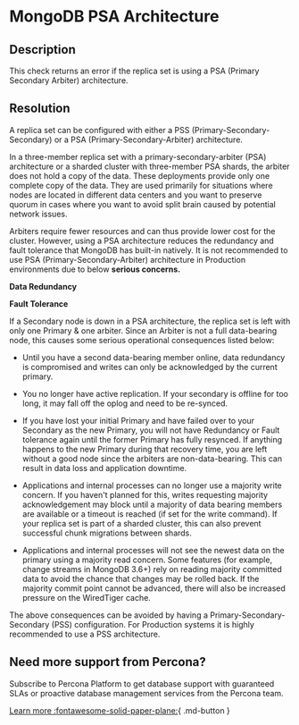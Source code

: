 # MongoDB PSA Architecture

## Description
This check returns an error if the replica set is using a PSA (Primary Secondary Arbiter) architecture.

## Resolution

A replica set can be configured with either a PSS (Primary-Secondary-Secondary) or a PSA (Primary-Secondary-Arbiter) architecture.

In a three-member replica set with a primary-secondary-arbiter (PSA) architecture or a sharded cluster with three-member PSA shards, the arbiter does not hold a copy of the data. These deployments provide only one complete copy of the data. They are used primarily for situations where nodes are located in different data centers and you want to preserve quorum in cases where you want to avoid split brain caused by potential network issues.

Arbiters require fewer resources and can thus provide lower cost for the cluster. However, using a PSA architecture reduces the redundancy and fault tolerance that MongoDB has built-in natively. It is not recommended to use PSA (Primary-Secondary-Arbiter) architecture in Production environments due to below **serious concerns.**

**Data Redundancy**

**Fault Tolerance**

If a Secondary node is down in a PSA architecture, the replica set is left  with only one Primary & one arbiter.  Since an Arbiter is not a full data-bearing node, this causes some serious operational consequences listed below:

- Until you have a second data-bearing member online, data redundancy is compromised and writes can only be acknowledged by the current primary.

- You no longer have active replication. If your secondary is offline for too long, it may fall off the oplog and need to be re-synced.

- If you have lost your initial Primary and have failed over to your Secondary as the new Primary, you will not have Redundancy or Fault tolerance again until the former Primary has fully resynced. If anything happens to the new Primary during that recovery time, you are left without a good node since the arbiters are non-data-bearing. This can result in data loss and application downtime.

- Applications and internal processes can no longer use a majority write concern. If you haven't planned for this, writes requesting majority acknowledgement may block until a majority of data bearing members are available or a timeout is reached (if set for the write command). If your replica set is part of a sharded cluster, this can also prevent successful chunk migrations between shards.

- Applications and internal processes will not see the newest data on the primary using a majority read concern. Some features (for example, change streams in MongoDB 3.6+) rely on reading majority committed data to avoid the chance that changes may be rolled back. If the majority commit point cannot be advanced, there will also be increased pressure on the WiredTiger cache.

The above consequences can be avoided by having a Primary-Secondary-Secondary (PSS) configuration.  For Production systems it is highly recommended to use a PSS architecture.


## Need more support from Percona?
Subscribe to Percona Platform to get database support with guaranteed SLAs or proactive database management services from the Percona team.

[Learn more :fontawesome-solid-paper-plane:](https://per.co.na/subscribe){ .md-button }
